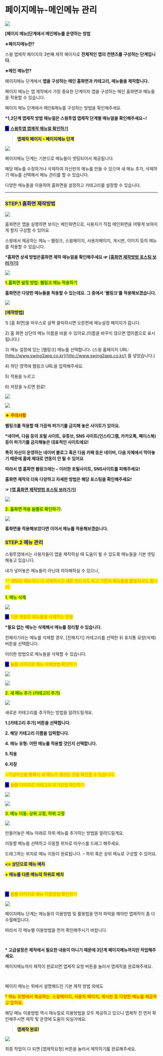 # 페이지메뉴-메인메뉴 관리

![](https://wp.swing2app.co.kr/wp-content/uploads/2018/09/%ED%8E%98%EC%9D%B4%EC%A7%80%EB%A9%94%EB%89%B4-%EB%A9%94%EB%89%B4%EA%B4%80%EB%A6%AC.png)

**\[페이지 메뉴]단계에서 메인메뉴를 운영하는 방법**&#x20;

**※페이지메뉴란?**

스윙 앱제작 페이지의 3번째 제작 페이지로 **전체적인 앱의 컨텐츠를 구성하는 단계입니다.**&#x20;

**※메인 메뉴란?**&#x20;

페이지메뉴 단계에서 **앱을 구성하는 메인 홈화면과 카테고리, 메뉴들을 제작합니다.**&#x20;



페이지 메뉴는 앱 제작에서 가장 중요한 단계이자 앱을 구성하는 메인 홈화면과 메뉴들을 적용할 수 있습니다.

페이지 메뉴 단계에서 메인&메뉴를 구성하는 방법을 확인해주세요.

**\*1,2단계 앱제작 방법 매뉴얼은 스윙투앱 앱제작 단계별 매뉴얼을 확인해주세요\~!**

<mark style="background-color:blue;">**▶**</mark> [**스윙투앱 앱제작 매뉴얼 확인하기**](https://blog.naver.com/swing2app/221192509056)



> <mark style="color:blue;">**앱제작 페이지 – 페이지메뉴 단계**</mark>&#x20;

![](https://wp.swing2app.co.kr/wp-content/uploads/2018/09/Tutorial\_ContentsTutorial\_17.png)

페이지메뉴 단계는 기본으로 메뉴들이 셋팅되어서 제공됩니다.

해당 메뉴를 수정하거나 삭제하여 자신만의 메뉴를 만들 수 있으며 새 메뉴 추가, 삭제하기 메뉴를 선택해서 메뉴 관리를 할 수 있습니다.

다양한 메뉴들을 이용하여 홈화면을 설정하고 카테고리를 설정할 수 있습니다.

***

### <mark style="color:blue;">**STEP.1 홈화면 제작방법**</mark>

![](https://wp.swing2app.co.kr/wp-content/uploads/2018/09/Tutorial\_ContentsTutorial\_18.png)

홈화면은 앱을 실행하면 보이는 메인화면으로, 사용자가 직접 메인화면을 어떻게 보여지게 할지 구성할 수 있어요.

스윙에서 제공하는 메뉴 – 웹링크, 스윙페이지, 사용자페이지, 게시판, 이미지 등의 메뉴를 적용할 수 있습니다.

**\*홈화면 상세 방법은홈화면 제작 매뉴얼을 확인해주세요 ☞** [**\[홈화면 제작방법 포스팅 보러가기\]**](home-menu.md)

![](https://wp.swing2app.co.kr/wp-content/uploads/2018/09/%EC%A4%841.png)

<mark style="color:green;">**1.홈화면 설정 방법: 웹링크 메뉴 적용하기**</mark>

**홈화면은 다양한 메뉴들을 적용할 수 있는데요. 그 중에서 ‘웹링크’를 적용해보겠습니다.**

![](https://wp.swing2app.co.kr/wp-content/uploads/2018/09/%ED%99%88%ED%99%94%EB%A9%B4-%EC%9B%B9%EB%A7%81%ED%81%AC%EC%A0%81%EC%9A%A9.png)

<mark style="color:blue;">**\[제작방법]**</mark>

1\) \[홈 화면]을 마우스로 살짝 클릭하시면 오른편에 메뉴설정 페이지가 뜹니다.

2\) 홈 화면 상단의 메뉴 이름을 바꿀 수 있어요.(이름을 바꾸지 않으면 앱이름으로 표시됩니다.)

3\) 메뉴 설정에 있는 \[웹링크] 메뉴를 선택합니다. (스윙 홈페이지 URL: [http://www.swing2app.co.kr](http://www.swing2app.co.kr/) 를 넣었습니다.)

4\) 하단 영역에 웹링크 URL을 입력해주세요.

5\) 적용을 누르고

6\) 저장을 누르면 완료!

![](https://wp.swing2app.co.kr/wp-content/uploads/2018/09/%ED%99%94%EC%82%B4%ED%91%9C-2.png)

![](https://wp.swing2app.co.kr/wp-content/uploads/2018/09/%EC%9D%B4%EB%AF%B8%EC%A7%80\_1.png)

<mark style="color:red;">**★ 주의사항**</mark>

**웹링크를 적용할 때 가끔씩 퍼가기를 금지해 놓은 사이트가 있어요.**

**\*네이버, 다음 등의 포털 사이트, 유튜브, SNS 사이트(인스타그램, 카카오톡, 페이스북) 등이 퍼가기를 금지해놓은 대표적인 사이트에요!**

**특히 자신이 운영하는 네이버 블로그 혹은 다음 카페 등은 네이버, 다음 자체에서 막아놓기 때문에 홈에 제대로 연동이 안 될 수 있어요**

**따라서 앱 홈화면 웹링크에는 – 이러한 포털사이트, SNS사이트를 피해주세요!**

**홈화면 제작의 더욱 다양하고 자세한 방법은 해당 포스팅을 확인해주세요!**

**☞** [**\[앱 홈화면 제작방법 포스팅 보러가기\]**](home-menu.md)

![](https://wp.swing2app.co.kr/wp-content/uploads/2018/09/%EC%A4%841.png)

<mark style="color:green;">**2. 홈화면 적용 움짤로 확인하기**</mark>\


![](https://wp.swing2app.co.kr/wp-content/uploads/2018/09/%EB%85%B9%ED%99%94\_2019\_12\_15\_14\_45\_50\_345.gif)

**홈화면을 적용해보았다면 이어서 메뉴를 적용해보겠습니다.**



### <mark style="color:blue;">**STEP.2 메뉴 관리**</mark>

스윙투앱에서는 사용자들이 앱을 제작하실 때 도움이 될 수 있도록 메뉴들을 기본 셋팅해놓고 있습니다.

내가 넣어놓은 메뉴들이 아닌데 의아해하실 수 있으나,

<mark style="color:orange;">**\*\* 셋팅된 메뉴이니  다 삭제하시고 새로 만드셔도 되고 기존의 메뉴들을 활용하셔도 됩니다.**</mark>

<mark style="color:green;">**1. 메뉴 삭제**</mark>

![](https://wp.swing2app.co.kr/wp-content/uploads/2018/09/Tutorial\_ContentsTutorial\_21.png)

<mark style="background-color:blue;">**▶**</mark> <mark style="color:orange;">**기본 셋팅된 메뉴들을 삭제하는 방법**</mark>

**\*필요 없는 메뉴는 삭제해서 메뉴를 정리할 수 있습니다.**

친해지기라는 메뉴를 삭제할 경우, \[친해지기] 카테고리를 선택한 뒤 휴지통 모양(삭제) 버튼을 선택합니다.

이러한 방법으로 메뉴들을 삭제할 수 있습니다.



<mark style="background-color:blue;">**▶**</mark> <mark style="color:orange;">**움짤 이미지로 메뉴 삭제방법 확인하기**</mark>

![](https://wp.swing2app.co.kr/wp-content/uploads/2018/09/%EB%A9%94%EB%89%B4%EC%82%AD%EC%A0%9C.gif)

![](https://wp.swing2app.co.kr/wp-content/uploads/2018/09/%EC%A4%841.png)

<mark style="color:green;">**2. 새 메뉴 추가 (카테고리 추가)**</mark>

![](https://wp.swing2app.co.kr/wp-content/uploads/2018/09/Tutorial\_ContentsTutorial\_20.png)

새로운 카테고리를 추가하는 방법을 알려드릴게요.

**1.\[카테고리 추가] 버튼을 선택합니다.**

**2. 해당 카테고리 이름을 입력합니다.**

**4. 메뉴 유형: 어떤 메뉴를 적용할 것인지 선택합니다.**

**5.적용**

**6.저장**

<mark style="color:orange;">**=가상머신을 통해서 새 메뉴가 생성된 것을 확인할 수 있습니다.**</mark>



<mark style="background-color:blue;">**▶**</mark> <mark style="color:orange;">**움짤 이미지로 카테고리 추가방법 확인하기**</mark>

![](https://wp.swing2app.co.kr/wp-content/uploads/2018/09/%EB%85%B9%ED%99%94\_2019\_12\_15\_15\_13\_12\_966.gif)

![](https://wp.swing2app.co.kr/wp-content/uploads/2018/09/%EC%A4%841.png)

<mark style="color:green;">**3. 메뉴 이동: 상위 고정, 하위 고정**</mark>

![](https://wp.swing2app.co.kr/wp-content/uploads/2018/09/Tutorial\_ContentsTutorial\_22.png)

만들어놓은 메뉴 아래로 하위 메뉴를 추가하는 방법을 알려드릴게요.

이동할 메뉴를 선택하고 이동할 위치로 마우스를 드래그 해주세요.

드래그하는 위치로 메뉴 이동이 완료됩니다. – 하위 혹은 상위 메뉴로 구성할 수 있어요.

<mark style="color:blue;">**<= 상단으로 메뉴 배치**</mark>

<mark style="color:blue;">**+ 메뉴를 다른 메뉴의 하위로 배치**</mark>

​

<mark style="background-color:blue;">**▶**</mark> <mark style="color:orange;">**움짤 이미지로 메뉴 이동방법 확인하기**</mark>

![](https://wp.swing2app.co.kr/wp-content/uploads/2018/09/%EB%85%B9%ED%99%94\_2019\_12\_15\_15\_14\_19\_953.gif)

페이지메뉴 단계는 메뉴들의 이용방법 및 활용법을 먼저 파악을 해야만 앱제작이 좀 더 수월해집니다.

따라서 각 메뉴별 이용방법을 먼저 확인해주시기 바랍니다.

​

**\* 고급설정은 제작에서 필요한 내용이 아니기 때문에 3단계 페이지메뉴까지만 작업해주세요.**

페이지메뉴까지 제작이 완료되면 앱제작 요청 버튼을 눌러서 앱제작을 완료해주세요.

​

페이지 메뉴는 위에서 설명해드린 기본 제작 방법 외에도

<mark style="color:red;">\* 메뉴 유형에서 제공하는: 스윙페이지, 사용자 페이지, 게시판 등 다양한 메뉴를 제공하고 있어요.</mark>

해당 메뉴 이용방법 역시 매뉴얼로 이용방법을 모두 제공하고 있으니 앱제작 전 먼저 확인해주시면 제작 및 운영에 도움이 되실거에요.



> <mark style="color:blue;">**앱제작 완료!**</mark>

![](https://wp.swing2app.co.kr/wp-content/uploads/2018/09/Tutorial\_ContentsTutorial\_25.png)

최종 작업이 다 되면 \[앱제작요청] 버튼을 눌러서 제작하기를 완료해주세요.
